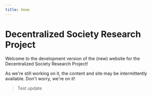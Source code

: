 ```yaml
---
title: Home
---
```


# Decentralized Society Research Project
Welcome to the development version of the (new) website for the Decentralized Society Research Project!

As we're still working on it, the content and site may be intermittently available. Don't worry, we're on it!

> Test update
